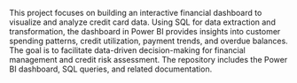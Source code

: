 This project focuses on building an interactive financial dashboard to visualize and analyze credit card data. Using SQL for data extraction and transformation, the dashboard in Power BI provides insights into customer spending patterns, credit utilization, payment trends, and overdue balances. The goal is to facilitate data-driven decision-making for financial management and credit risk assessment. The repository includes the Power BI dashboard, SQL queries, and related documentation.
